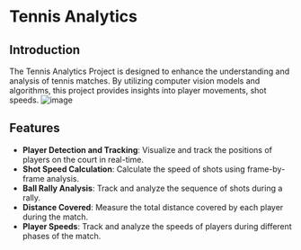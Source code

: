 # Tennis Analytics
## Introduction

The Tennis Analytics Project is designed to enhance the understanding and analysis of tennis matches. By utilizing  computer vision models and algorithms, this project provides insights into player movements, shot speeds. 
![image](https://github.com/user-attachments/assets/8f3eb74f-d2ce-43bd-9efe-77cd57421b9b)


## Features

- **Player Detection and Tracking**: Visualize and track the positions of players on the court in real-time.
- **Shot Speed Calculation**: Calculate the speed of shots using frame-by-frame analysis.
- **Ball Rally Analysis**: Track and analyze the sequence of shots during a rally.
- **Distance Covered**: Measure the total distance covered by each player during the match.
- **Player Speeds**: Track and analyze the speeds of players during different phases of the match.
